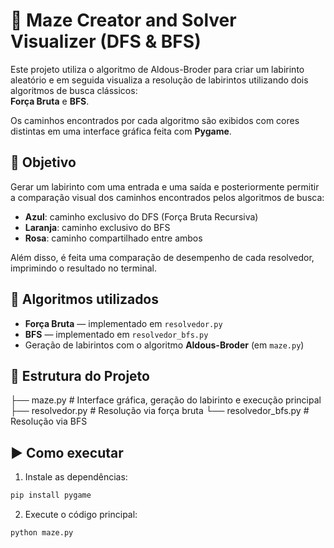 # 🧭 Maze Creator and Solver Visualizer (DFS & BFS)

Este projeto utiliza o algoritmo de Aldous-Broder para criar um labirinto aleatório e em seguida visualiza a resolução de labirintos utilizando dois algoritmos de busca clássicos:  
**Força Bruta** e **BFS**.  

Os caminhos encontrados por cada algoritmo são exibidos com cores distintas em uma interface gráfica feita com **Pygame**.

## 🎯 Objetivo

Gerar um labirinto com uma entrada e uma saída e posteriormente permitir a comparação visual dos caminhos encontrados pelos algoritmos de busca:
- **Azul**: caminho exclusivo do DFS (Força Bruta Recursiva)
- **Laranja**: caminho exclusivo do BFS
- **Rosa**: caminho compartilhado entre ambos

Além disso, é feita uma comparação de desempenho de cada resolvedor, imprimindo o resultado no terminal.

## 🧠 Algoritmos utilizados

- **Força Bruta** — implementado em `resolvedor.py`
- **BFS** — implementado em `resolvedor_bfs.py`
- Geração de labirintos com o algoritmo **Aldous-Broder** (em `maze.py`)

## 📁 Estrutura do Projeto
├── maze.py # Interface gráfica, geração do labirinto e execução principal
├── resolvedor.py # Resolução via força bruta
└── resolvedor_bfs.py # Resolução via BFS


## ▶️ Como executar

1. Instale as dependências:
```bash
pip install pygame
```
2. Execute o código principal:
```bash
python maze.py
```
